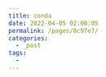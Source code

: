 ```yaml
---
title: conda
date: 2022-04-05 02:00:05
permalink: /pages/0c97e7/
categories:
  - _post
tags:
  - 
---
```


